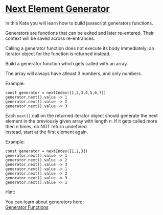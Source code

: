 # [Next Element Generator](https://www.codewars.com/kata/61fab7a6a0e59f000ef08feb)

In this Kata you will learn how to build javascript generators functions.

Generators are functions that can be exited and later re-entered. Their context will be saved across re-entrances.

Calling a generator function does not execute its body immediately; an iterator object for the function is returned instead.

Build a generator function which gets called with an array.

The array will always have atleast 3 numbers, and only numbers.

Example:
```
const generator = nextIndex([1,2,3,4,5,6,7])
generator.next().value -> 1
generator.next().value -> 2
generator.next().value -> 3
```

Each `next()` call on the returned iterator object should generate the next element in the previously given array with length n.
If it gets called more then n times, do NOT return undefined.   
Instead, start at the first element again.

Example:
```
const generator = nextIndex([1,2,3])
generator.next().value -> 1
generator.next().value -> 2
generator.next().value -> 3
generator.next().value -> 1
generator.next().value -> 2
generator.next().value -> 3
generator.next().value -> 1
```



Hint:

You can learn about generators here:   
[Generator Functions](https://developer.mozilla.org/en-US/docs/Web/JavaScript/Reference/Statements/function*)

